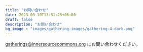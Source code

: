 ```yaml
---
title: "お問い合わせ"
date: 2023-09-10T13:51:25+06:00
draft: false
description: "お問い合わせ"
bg_image : "images/gathering-images/gathering-4-dark.png"
---
```


gatherings@innersourcecommons.org にお問い合わせください。
